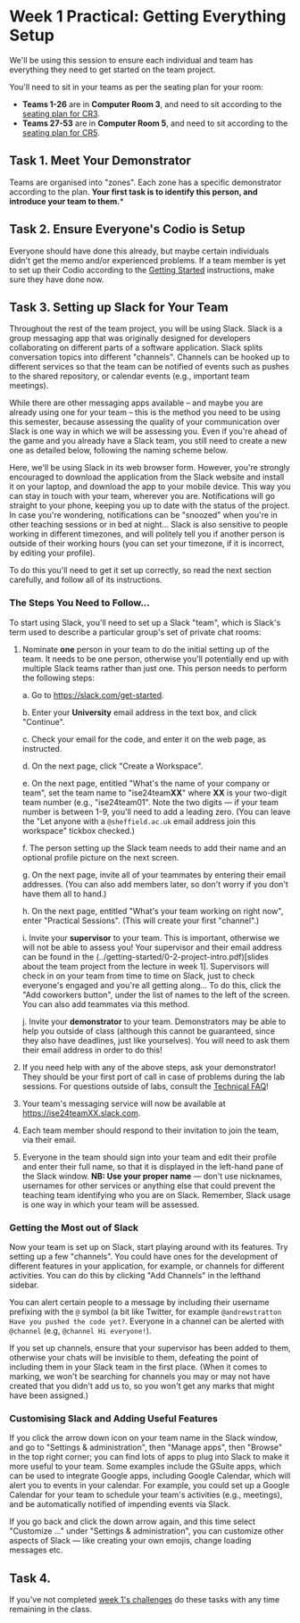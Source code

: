 # Week 1 Practical: Getting Everything Setup

We'll be using this session to ensure each individual and team has everything
they need to get started on the team project. 

You'll need to sit in your teams as per the seating plan for your room:

* **Teams 1-26** are in **Computer Room 3**, and need to sit
 according to the [seating plan for CR3](../misc/CR3-seating-plan.pdf).
* **Teams 27-53** are in  **Computer Room 5**, and need to sit according to the
  [seating plan for CR5](../misc/CR5-seating-plan.pdf).

## Task 1. Meet Your Demonstrator

Teams are organised into "zones". Each zone has a specific demonstrator
according to the plan. **Your first task is to identify this person, and introduce
your team to them.***

## Task 2. Ensure Everyone's Codio is Setup

Everyone should have done this already, but maybe certain individuals didn't get
the memo and/or experienced problems. If a team member is yet to set up their
Codio according to the [Getting Started](../getting-started.md) instructions, make
sure they have done now. 

## Task 3. Setting up Slack for Your Team

Throughout the rest of the team project, you will be using Slack. Slack
is a group messaging app that was originally designed for developers
collaborating on different parts of a software application. Slack splits
conversation topics into different "channels". Channels can be
hooked up to different services so that the team can be notified of events such
as pushes to the shared repository, or calendar events (e.g., important team
meetings).

While there are other messaging apps available – and maybe you are already using
one for your team – this is the method you need to be using this semester,
because assessing the quality of your communication over Slack is one way in
which we will be assessing you. Even if you're ahead of the game and you already
have a Slack team, you still need to create a new one as detailed below,
following the naming scheme below.

Here, we'll be using Slack in its web browser form. However, you're
strongly encouraged to download the application from the Slack website and
install it on your laptop, and download the app to your mobile device. This way
you can stay in touch with your team, wherever you are. Notifications will go
straight to your phone, keeping you up to date with the status of the project.
In case you're wondering, notifications can be "snoozed" when you're in other
teaching sessions or in bed at night... Slack is also sensitive to people
working in different timezones, and will politely tell you if another person is
outside of their working hours (you can set your timezone, if it is incorrect,
by editing your profile).

To do this you'll need to get it set up correctly, so read the next section
carefully, and follow all of its instructions. 

### The Steps You Need to Follow... 

To start using Slack, you'll need to set up a Slack "team", which is Slack's
term used to describe a particular group's set of private chat rooms: 

1. Nominate **one** person in your team to do the initial setting up of the
team. It needs to be one person, otherwise you'll potentially end up with
multiple Slack teams rather than just one. This person needs to perform the
following steps: 

    a. Go to https://slack.com/get-started.

    b. Enter your **University** email address in the text box, and click "Continue".

    c. Check your email for the code, and enter it on the web page, as
    instructed. 
    
    d. On the next page, click "Create a Workspace". 

    e. On the next page, entitled "What's the name of your company or team", set
    the team name to "ise24team**XX**" where **XX** is your two-digit team
    number (e.g., "ise24team01". Note the two digits — if your team number
    is between 1-9, you'll need to add a leading zero. (You can leave the "Let
    anyone with a ``@sheffield.ac.uk`` email address join this workspace"
    tickbox checked.)
    
    f. The person setting up the Slack team needs to add their name and an
    optional profile picture on the next screen. 

    g. On the next page, invite all of your teammates by entering their email
    addresses. (You can also add members later, so don't worry if you don't have
    them all to hand.)
    
    h. On the next page, entitled "What's your team working on right now", enter
    "Practical Sessions". (This will create your first "channel".)

    i. Invite your **supervisor** to your team. This is important, otherwise we
    will not be able to assess you! Your supervisor and their email address can
    be found in the (../getting-started/0-2-project-intro.pdf)[slides about the team project from the lecture in week 1].
    Supervisors will check in on your team from time to time on Slack, just to
    check everyone's engaged and you're all getting along... To do this, click
    the "Add coworkers button", under the list of names to the left of the
    screen. You can also add teammates via this method. 

    j. Invite your **demonstrator** to your team. Demonstrators may be able to 
    help you outside of class (although this cannot be guaranteed, since they 
    also have deadlines, just like yourselves). You will need to ask them their 
    email address in order to do this! 

2. If you need help with any of the above steps, ask your
demonstrator! They should be your first port of call in case of
problems during the lab sessions. For questions outside of labs, consult 
the [Technical FAQ](../technical-FAQ.md)!

3. Your team's messaging service will now be available at
   https://ise24teamXX.slack.com. 

4. Each team member should respond to their invitation to join the team, via
their email. 

5. Everyone in the team should sign into your team and edit their profile and
enter their full name, so that it is displayed in the left-hand pane of the
Slack window. **NB: Use your proper name** — don't use nicknames, usernames for
other services or anything else that could prevent the teaching team identifying
who you are on Slack. Remember, Slack usage is one way in which your team will
be assessed.

### Getting the Most out of Slack

Now your team is set up on Slack, start playing around with its features. Try
setting up a few "channels". You could have ones for the development of
different features in your application, for example, or channels for different
activities. You can do this by clicking "Add Channels" in the lefthand sidebar.

You can alert certain people to a message by including their username  prefixing
with the `@` symbol (a bit like Twitter, for example `@andrewstratton Have you
pushed the code yet?`. Everyone in a channel can be alerted with `@channel`
(e.g, `@channel Hi everyone!`).

If you set up channels, ensure that your supervisor has been added to them,
otherwise your chats will be invisible to them, defeating the point of including
them in your Slack team in the first place. (When it comes to marking, we won't
be searching for channels you may or may not have created that you didn't add us
to, so you won't get any marks that might have been assigned.)

### Customising Slack and Adding Useful Features

If you click the arrow down icon on your team name in the Slack window, and
go to "Settings & administration", then "Manage apps", then "Browse" in the
top right corner; you can find lots of apps to plug into Slack to make it
more useful to your team. Some examples include the GSuite apps, which can
be used to integrate Google apps, including Google Calendar, which will
alert you to events in your calendar. For example, you could set up a
Google Calendar for your team to schedule your team's activities (e.g.,
meetings), and be automatically notified of impending events via Slack.

If you go back and click the down arrow again, and this time select
"Customize ..." under "Settings & administration", you can customize other
aspects of Slack — like creating your own emojis, change loading messages
etc.

## Task 4. 

If you've not completed [week 1's challenges](./challenges.md)
do these tasks with any time remaining in the class.
